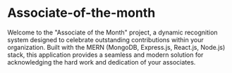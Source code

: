 # Associate-of-the-month
Welcome to the "Associate of the Month" project, a dynamic recognition system designed to celebrate outstanding contributions within your organization. Built with the MERN (MongoDB, Express.js, React.js, Node.js) stack, this application provides a seamless and modern solution for acknowledging the hard work and dedication of your associates.
